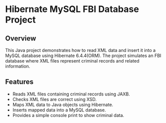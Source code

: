 # Hibernate MySQL FBI Database Project

## Overview

This Java project demonstrates how to read XML data and insert it into a MySQL database using Hibernate 6.4.4(ORM). 
The project simulates an FBI database where XML files represent criminal records and related information.

## Features

- Reads XML files containing criminal records using JAXB.
- Checks XML files are correct using XSD.
- Maps XML data to Java objects using Hibernate.
- Inserts mapped data into a MySQL database.
- Provides a simple console print to show criminal data.

